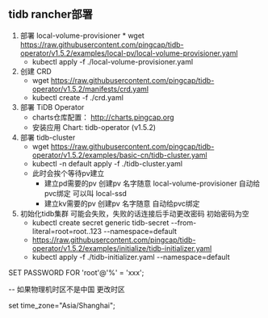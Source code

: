 ## tidb rancher部署

1. 部署 local-volume-provisioner
    *
    wget https://raw.githubusercontent.com/pingcap/tidb-operator/v1.5.2/examples/local-pv/local-volume-provisioner.yaml
    * kubectl apply -f ./local-volume-provisioner.yaml
2. 创建 CRD
    * wget https://raw.githubusercontent.com/pingcap/tidb-operator/v1.5.2/manifests/crd.yaml
    * kubectl create -f ./crd.yaml
3. 部署 TiDB Operator
    * charts仓库配置： http://charts.pingcap.org
    * 安装应用 Chart: tidb-operator (v1.5.2)
4. 部署 tidb-cluster
    * wget https://raw.githubusercontent.com/pingcap/tidb-operator/v1.5.2/examples/basic-cn/tidb-cluster.yaml
    * kubectl -n default apply -f ./tidb-cluster.yaml
    * 此时会挨个等待pv建立
        * 建立pd需要的pv 创建pv 名字随意 local-volume-provisioner 自动给pvc绑定 可以叫 local-ssd
        * 建立kv需要的pv 创建pv 名字随意 自动给pvc绑定
5. 初始化tidb集群 可能会失败，失败的话连接后手动更改密码 初始密码为空
    * kubectl create secret generic tidb-secret --from-literal=root=root..123 --namespace=default
    * https://raw.githubusercontent.com/pingcap/tidb-operator/v1.5.2/examples/initialize/tidb-initializer.yaml
    * kubectl apply -f ./tidb-initializer.yaml --namespace=default


SET PASSWORD FOR 'root'@'%' = 'xxx';

-- 如果物理机时区不是中国 更改时区

set  time_zone="Asia/Shanghai";
